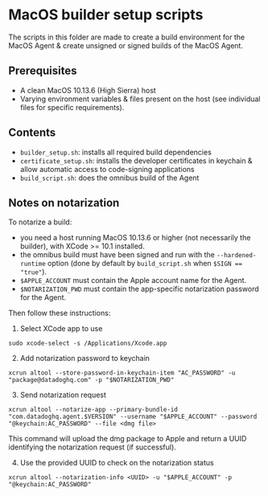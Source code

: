 # MacOS builder setup scripts

The scripts in this folder are made to create a build environment for the MacOS Agent & create unsigned or signed builds of the MacOS Agent.


## Prerequisites

- A clean MacOS 10.13.6 (High Sierra) host
- Varying environment variables & files present on the host (see individual files for specific requirements).

## Contents

- `builder_setup.sh`: installs all required build dependencies
- `certificate_setup.sh`: installs the developer certificates in keychain & allow automatic access to code-signing applications
- `build_script.sh`: does the omnibus build of the Agent

## Notes on notarization

To notarize a build:
- you need a host running MacOS 10.13.6 or higher (not necessarily the builder), with XCode >= 10.1 installed.
- the omnibus build must have been signed and run with the `--hardened-runtime` option (done by default by `build_script.sh` when `$SIGN == "true"`).
- `$APPLE_ACCOUNT` must contain the Apple account name for the Agent.
- `$NOTARIZATION_PWD` must contain the app-specific notarization password for the Agent.

Then follow these instructions:

1. Select XCode app to use

`sudo xcode-select -s /Applications/Xcode.app`

2. Add notarization password to keychain

`xcrun altool --store-password-in-keychain-item "AC_PASSWORD" -u "package@datadoghq.com" -p "$NOTARIZATION_PWD"`

3. Send notarization request

`xcrun altool --notarize-app --primary-bundle-id "com.datadoghq.agent.$VERSION" --username "$APPLE_ACCOUNT" --password "@keychain:AC_PASSWORD" --file <dmg file>`

This command will upload the dmg package to Apple and return a UUID identifying the notarization request (if successful).

4. Use the provided UUID to check on the notarization status

`xcrun altool --notarization-info <UUID> -u "$APPLE_ACCOUNT" -p "@keychain:AC_PASSWORD"`
